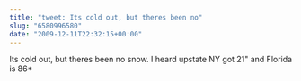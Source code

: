 ```yaml
---
title: "tweet: Its cold out, but theres been no"
slug: "6580996580"
date: "2009-12-11T22:32:15+00:00"
---
```

Its cold out, but theres been no snow. I heard upstate NY got 21" and Florida is 86*